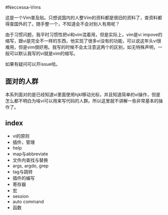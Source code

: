 #Neccessa-Vims

这是一个Vim普及贴。只想说国内的人整Vim的资料都是很旧的资料了，查资料都得查国外的了。随手整一个，不知道会不会对别人有用呢？

由于习惯问题，我平时习惯性把vi和vim混着用，但是实际上，vim是vi impove的缩写，跟vi是完全不一样的东西，他实现了很多vi没有的功能，可以说这年头vi很难用，但是vim很好用。我写的时候不会太注意这两个的区别，如无特殊声明，一般可以默认我写的vi就是vim的缩写。

如果有疑问可以开issue哈。

## 面对的人群
本系列面对的是已经知道vi里面使用hjkl移动光标，并且知道简单的vi操作，但是怎么都不明白为啥vi可以用来写代码的人群。所以这里就不讲解一些非常基本的操作了。

## index

- vi的原则
- 插件，管理
- help
- map与abbreviate
- 文件内查找与替换
- args, argdo, grep
- tag与跳转
- 插件的编写
- 寄存器
- 宏
- session
- auto command
- 函数

